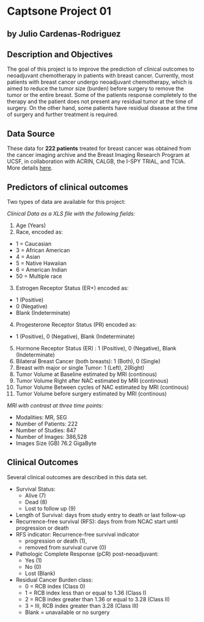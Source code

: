 # Captsone Project 01
## by Julio Cardenas-Rodriguez

## Description and Objectives
The goal of this project is to improve the prediction of clinical outcomes to neoadjuvant chemotherapy in patients with breast cancer.
Currently, most patients with breast cancer undergo neoadjuvant chemotherapy, which is aimed to reduce the tumor size (burden) before surgery to remove the tumor or the entire breast. Some of the patients response completely to the therapy and the patient does not present any residual tumor at the time of surgery. On the other hand, some patients have residual disease at the time of surgery and further treatment is required.

## Data Source
These data for **222 patients** treated for breast cancer was obtained from the cancer imaging archive and the Breast Imaging Research Program at UCSF, in collaboration with ACRIN, CALGB, the I-SPY TRIAL, and TCIA. More details [here](https://wiki.cancerimagingarchive.net/display/Public/ISPY1).

## Predictors of clinical outcomes
Two types of data are available for this project:

_*Clinical Data as a XLS file with the following fields:*_
  1. Age (Years)
  2. Race, encoded as:
  - 1 = Caucasian
  - 3 = African American
  - 4 = Asian
  - 5 = Native Hawaiian
  - 6 = American Indian
  - 50 = Multiple race
  3. Estrogen Receptor Status (ER+) encoded as:
  - 1 (Positive)
  - 0 (Negative)
  - Blank (Indeterminate)
  4. Progesterone Receptor Status (PR) encoded as:
  - 1 (Positive), 0 (Negative), Blank (Indeterminate)
  5. Hormone Receptor Status (ER) : 1 (Positive), 0 (Negative), Blank (Indeterminate)
  6. Bilateral Breast Cancer (both breasts): 1 (Both), 0 (Single)
  7. Breast with major or single Tumor: 1 (Left), 2(Right)
  8. Tumor Volume at Baseline estimated by MRI (continous)
  9. Tumor Volume Right after NAC estimated by MRI (continous)
  10. Tumor Volume Between cycles of NAC estimated by MRI (continous)
  11. Tumor Volume before surgery estimated by MRI (continous)

_*MRI with contrast at three time points:*_
- Modalities: 		MR, SEG
- Number of Patients: 222
- Number of Studies: 	847
- Number of Images: 	386,528
- Images Size (GB)	76.2 GigaByte

## Clinical Outcomes
Several clinical outcomes are described in this data set.
- Survival Status:
    - Alive (7)
    - Dead (8)
    - Lost to follow up (9)
- Length of Survival: days from study entry to death or last follow-up
- Recurrence-free survival (RFS): days from from NCAC start until progression or death
- RFS indicator: Recurrence-free survival indicator
    - progression or death (1),
    - removed from survival curve (0)
- Pathologic Complete Response (pCR) post-neoadjuvant:
    - Yes (1)
    - No (0)
    - Lost (Blank)
- Residual Cancer Burden class:
    - 0 = RCB index (Class 0)
    - 1 = RCB index less than or equal to 1.36 (Class I)
    - 2 = RCB index greater than 1.36 or equal to 3.28  (Class II)
    - 3 = III, RCB index greater than 3.28 (Class III)
    - Blank = unavailable or no surgery
